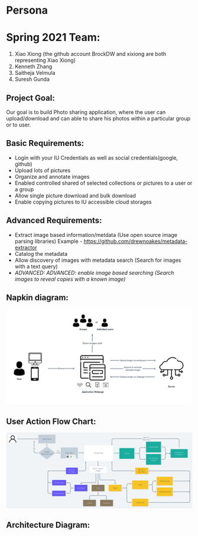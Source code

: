 # Persona
 # Spring 2021 Team:
   1) Xiao Xiong (the github account BrockDW and xixiong are both representing Xiao Xiong)
   2) Kenneth Zhang
   3) Saitheja Velmula
   4) Suresh Gunda

## Project Goal:
Our goal is to build Photo sharing application, where the user can upload/download and can able to share his photos within a particular group or to user.

## Basic Requirements:
* Login with your IU Credentials as well as social credentials(google, github)
* Upload lots of pictures
* Organize and annotate images
* Enabled controlled shared of selected collections or pictures to a user or a group
* Allow single picture download and bulk download
* Enable copying pictures to IU accessible cloud storages

## Advanced Requirements:
* Extract image based information/metdata (Use open source image parsing libraries) Example - https://github.com/drewnoakes/metadata-extractor
* Catalog the metadata
* Allow discovery of images with metadata search (Search for images with a text query)
* _ADVANCED: ADVANCED: enable image based searching (Search images to reveal copies with a known image)_

## Napkin diagram:
![Persona_napkin_diagram](https://raw.githubusercontent.com/airavata-courses/Persona/main/ref/diagrams/Persona_napkin_diagram.png)


## User Action Flow Chart:
![Persona_user action flow chart](https://raw.githubusercontent.com/airavata-courses/Persona/main/ref/diagrams/user_action_flow_chart.png)

## Architecture Diagram:

